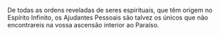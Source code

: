 ﻿De todas as ordens reveladas de seres espirituais, que têm origem no Espírito Infinito, os Ajudantes Pessoais são talvez os únicos que não encontrareis na vossa ascensão interior ao Paraíso.